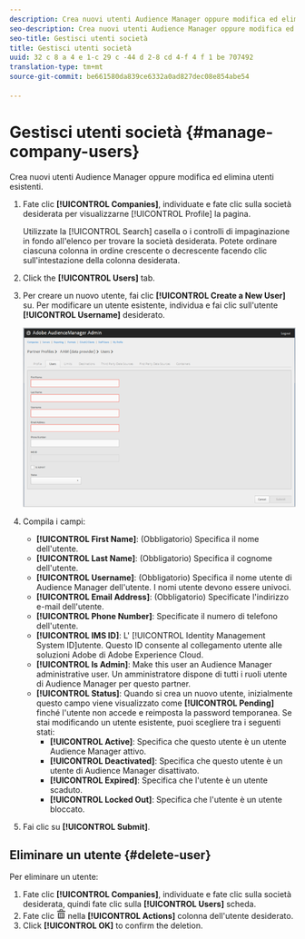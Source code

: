 ```yaml
---
description: Crea nuovi utenti Audience Manager oppure modifica ed elimina utenti esistenti.
seo-description: Crea nuovi utenti Audience Manager oppure modifica ed elimina utenti esistenti.
seo-title: Gestisci utenti società
title: Gestisci utenti società
uuid: 32 c 8 a 4 e 1-c 29 c -44 d 2-8 cd 4-f 4 f 1 be 707492
translation-type: tm+mt
source-git-commit: be661580da839ce6332a0ad827dec08e854abe54

---
```



# Gestisci utenti società {#manage-company-users}

Crea nuovi utenti Audience Manager oppure modifica ed elimina utenti esistenti.

<!-- t_manage_company_users.xml -->

1. Fate clic **[!UICONTROL Companies]**, individuate e fate clic sulla società desiderata per visualizzarne [!UICONTROL Profile] la pagina.

   Utilizzate la [!UICONTROL Search] casella o i controlli di impaginazione in fondo all'elenco per trovare la società desiderata. Potete ordinare ciascuna colonna in ordine crescente o decrescente facendo clic sull'intestazione della colonna desiderata.
1. Click the **[!UICONTROL Users]** tab.
1. Per creare un nuovo utente, fai clic **[!UICONTROL Create a New User]** su. Per modificare un utente esistente, individua e fai clic sull'utente **[!UICONTROL Username]** desiderato.

   ![](assets/users.png)

1. Compila i campi:

   * **[!UICONTROL First Name]**: (Obbligatorio) Specifica il nome dell'utente.
   * **[!UICONTROL Last Name]**: (Obbligatorio) Specifica il cognome dell'utente.
   * **[!UICONTROL Username]**: (Obbligatorio) Specifica il nome utente di Audience Manager dell'utente. I nomi utente devono essere univoci.
   * **[!UICONTROL Email Address]**: (Obbligatorio) Specificate l'indirizzo e-mail dell'utente.
   * **[!UICONTROL Phone Number]**: Specificate il numero di telefono dell'utente.
   * **[!UICONTROL IMS ID]**: L' [!UICONTROL Identity Management System ID]utente. Questo ID consente al collegamento utente alle soluzioni Adobe di Adobe Experience Cloud.
   * **[!UICONTROL Is Admin]**: Make this user an Audience Manager administrative user. Un amministratore dispone di tutti i ruoli utente di Audience Manager per questo partner.
   * **[!UICONTROL Status]**: Quando si crea un nuovo utente, inizialmente questo campo viene visualizzato come **[!UICONTROL Pending]** finché l'utente non accede e reimposta la password temporanea. Se stai modificando un utente esistente, puoi scegliere tra i seguenti stati:
      * **[!UICONTROL Active]**: Specifica che questo utente è un utente Audience Manager attivo.
      * **[!UICONTROL Deactivated]**: Specifica che questo utente è un utente di Audience Manager disattivato.
      * **[!UICONTROL Expired]**: Specifica che l'utente è un utente scaduto.
      * **[!UICONTROL Locked Out]**: Specifica che l'utente è un utente bloccato.

1. Fai clic su **[!UICONTROL Submit]**.

## Eliminare un utente {#delete-user}

Per eliminare un utente:

1. Fate clic **[!UICONTROL Companies]**, individuate e fate clic sulla società desiderata, quindi fate clic sulla **[!UICONTROL Users]** scheda.
1. Fate clic ![](assets/icon_delete.png) nella **[!UICONTROL Actions]** colonna dell'utente desiderato.
1. Click **[!UICONTROL OK]** to confirm the deletion.